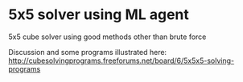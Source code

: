 # 5x5 solver using ML agent
5x5 cube solver using good methods other than brute force

Discussion and some programs illustrated here:
http://cubesolvingprograms.freeforums.net/board/6/5x5x5-solving-programs
